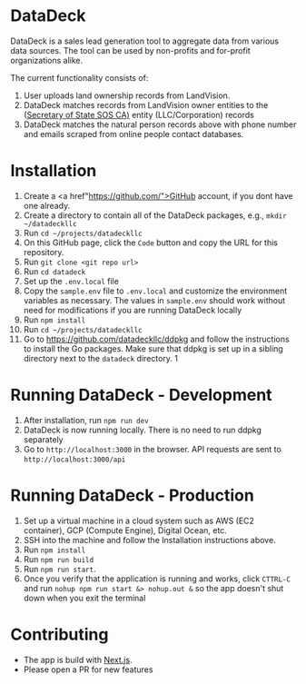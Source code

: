 # DataDeck
DataDeck is a sales lead generation tool to aggregate data from various data sources.  The tool can be used by non-profits and for-profit organizations alike.

The current functionality consists of:
1) User uploads land ownership records from LandVision.
2) DataDeck matches records from LandVision owner entities to the (<a href="https://www.sos.ca.gov/">Secretary of State SOS CA)</a> entity (LLC/Corporation) records
3) DataDeck matches the natural person records above with phone number and emails scraped from online people contact databases.

# Installation
1. Create a <a href"https://github.com/">GitHub</a> account, if you dont have one already.
1. Create a directory to contain all of the DataDeck packages, e.g., `mkdir ~/datadeckllc`
1. Run `cd ~/projects/datadeckllc`
1. On this GitHub page, click the `Code` button and copy the URL for this repository.
1. Run `git clone <git repo url>`
1. Run `cd datadeck`
1. Set up the `.env.local` file
  1.  Copy the `sample.env` file to `.env.local` and customize the environment variables as necessary.  The values in `sample.env` should work without need for modifications if you are running DataDeck locally
1. Run `npm install`
1. Run `cd ~/projects/datadeckllc`
1. Go to https://github.com/datadeckllc/ddpkg and follow the instructions to install the Go packages.  Make sure that ddpkg is set up in a sibling directory next to the `datadeck` directory.
1  

# Running DataDeck - Development
1.  After installation, run `npm run dev`
1.  DataDeck is now running locally.  There is no need to run ddpkg separately
1.  Go to `http://localhost:3000` in the browser.  API requests are sent to `http://localhost:3000/api`

# Running DataDeck - Production
1.  Set up a virtual machine in a cloud system such as AWS (EC2 container), GCP (Compute Engine), Digital Ocean, etc.
1.  SSH into the machine and follow the Installation instructions above.
1.  Run `npm install`
1.  Run `npm run build`
1.  Run `npm run start`.
1.  Once you verify that the application is running and works, click `CTTRL-C` and run `nohup npm run start &> nohup.out &` so the app doesn't shut down when you exit the terminal
    
# Contributing
*  The app is build with [Next.js](https://nextjs.org).
*  Please open a PR for new features

